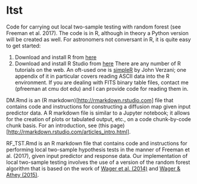 # ltst
Code for carrying out local two-sample testing with random forest (see Freeman et al. 2017). The code is in R, although in theory a Python version will be created as well. For astronomers not conversant in R, it is quite easy to get started:
1) Download and install R from [here](https://www.r-project.org)
2) Download and install R Studio from [here](https://www.rstudio.com)
There are any number of R tutorials on the web. An oft-used one is
[simpleR](https://cran.r-project.org/doc/contrib/Verzani-SimpleR.pdf) by John Verzani; one appendix of it in particular covers reading ASCII data into the R environment. If you are dealing with FITS binary table files, contact me (pfreeman at cmu dot edu) and I can provide code for reading them in.

DM.Rmd is an (R markdown)[http://rmarkdown.rstudio.com] file that contains code and instructions for constructing a diffusion map given input predictor data. A R markdown file is similar to a Jupyter notebook; it allows for the creation of plots or tabulated output, etc., on a code chunk-by-code chunk basis. For an introduction, see (this page)[http://rmarkdown.rstudio.com/articles_intro.html].

RF_TST.Rmd is an R markdown file that contains code and instructions for performing local two-sample hypothesis tests in the manner of Freeman et al. (2017), given input predictor and response data. Our implementation of local two-sample testing involves the use of a version of the random forest algorithm that is based on the work of [Wager et al. (2014)](http://jmlr.org/papers/v15/wager14a.html) and [Wager & Athey (2015)](https://arxiv.org/abs/1510.04342).
